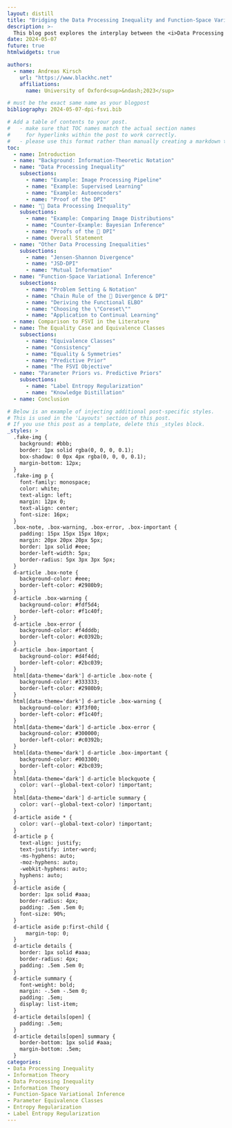 ```yaml
---
layout: distill
title: "Bridging the Data Processing Inequality and Function-Space Variational Inference"
description: >-
  This blog post explores the interplay between the <i>Data Processing Inequality (DPI)</i>, a cornerstone concept in information theory, and <i>Function-Space Variational Inference (FSVI)</i> within the context of Bayesian deep learning. The DPI governs the transformation and flow of information through stochastic processes, and its unique connection to FSVI is employed to highlight FSVI's focus on Bayesian predictive posteriors over parameter space. The post examines various forms of the DPI, including the KL divergence based DPI, and provides intuitive examples and detailed proofs. It also explores the equality case of the DPI to gain a deeper understanding. The connection between DPI and FSVI is then established, showing how FSVI can measure a predictive divergence independent of parameter symmetries. The post relates FSVI to knowledge distillation and label entropy regularization, highlighting the practical relevance of the theoretical concepts. Throughout the post, theoretical concepts are intertwined with intuitive explanations and mathematical rigor, offering a comprehensive understanding of these complex topics. By examining these concepts in depth, the post provides valuable insights for both theory and practice in machine learning.
date: 2024-05-07
future: true
htmlwidgets: true

authors:
  - name: Andreas Kirsch
    url: "https://www.blackhc.net"
    affiliations:
      name: University of Oxford<sup>&ndash;2023</sup>

# must be the exact same name as your blogpost
bibliography: 2024-05-07-dpi-fsvi.bib  

# Add a table of contents to your post.
#   - make sure that TOC names match the actual section names
#     for hyperlinks within the post to work correctly. 
#   - please use this format rather than manually creating a markdown table of contents.
toc:
  - name: Introduction
  - name: "Background: Information-Theoretic Notation"
  - name: "Data Processing Inequality"
    subsections:
      - name: "Example: Image Processing Pipeline"
      - name: "Example: Supervised Learning"
      - name: "Example: Autoencoders"
      - name: "Proof of the DPI"
  - name: "🥬 Data Processing Inequality"
    subsections:
      - name: "Example: Comparing Image Distributions"
      - name: "Counter-Example: Bayesian Inference"
      - name: "Proofs of the 🥬 DPI"
      - name: Overall Statement
  - name: "Other Data Processing Inequalities"
    subsections:
      - name: "Jensen-Shannon Divergence"
      - name: "JSD-DPI"
      - name: "Mutual Information"
  - name: "Function-Space Variational Inference"  
    subsections:
      - name: "Problem Setting & Notation"
      - name: "Chain Rule of the 🥬 Divergence & DPI"
      - name: "Deriving the Functional ELBO"
      - name: "Choosing the \"Coreset\""
      - name: "Application to Continual Learning"
  - name: Comparison to FSVI in the Literature
  - name: The Equality Case and Equivalence Classes
    subsections:
      - name: "Equivalence Classes"
      - name: "Consistency"
      - name: "Equality & Symmetries"
      - name: "Predictive Prior"
      - name: "The FSVI Objective"
  - name: "Parameter Priors vs. Predictive Priors"
    subsections:
      - name: "Label Entropy Regularization"
      - name: "Knowledge Distillation"
  - name: Conclusion

# Below is an example of injecting additional post-specific styles.
# This is used in the 'Layouts' section of this post.
# If you use this post as a template, delete this _styles block.
_styles: >
  .fake-img {
    background: #bbb;
    border: 1px solid rgba(0, 0, 0, 0.1);
    box-shadow: 0 0px 4px rgba(0, 0, 0, 0.1);
    margin-bottom: 12px;
  }
  .fake-img p {
    font-family: monospace;
    color: white;
    text-align: left;
    margin: 12px 0;
    text-align: center;
    font-size: 16px;
  }
  .box-note, .box-warning, .box-error, .box-important {
    padding: 15px 15px 15px 10px;
    margin: 20px 20px 20px 5px;
    border: 1px solid #eee;
    border-left-width: 5px;
    border-radius: 5px 3px 3px 5px;
  }
  d-article .box-note {
    background-color: #eee;
    border-left-color: #2980b9;
  }
  d-article .box-warning {
    background-color: #fdf5d4;
    border-left-color: #f1c40f;
  }
  d-article .box-error {
    background-color: #f4dddb;
    border-left-color: #c0392b;
  }
  d-article .box-important {
    background-color: #d4f4dd;
    border-left-color: #2bc039;
  }
  html[data-theme='dark'] d-article .box-note {
    background-color: #333333;
    border-left-color: #2980b9;
  }
  html[data-theme='dark'] d-article .box-warning {
    background-color: #3f3f00;
    border-left-color: #f1c40f;
  }
  html[data-theme='dark'] d-article .box-error {
    background-color: #300000;
    border-left-color: #c0392b;
  }
  html[data-theme='dark'] d-article .box-important {
    background-color: #003300;
    border-left-color: #2bc039;
  }
  html[data-theme='dark'] d-article blockquote {
    color: var(--global-text-color) !important;
  }
  html[data-theme='dark'] d-article summary {
    color: var(--global-text-color) !important;
  }
  d-article aside * {
    color: var(--global-text-color) !important;
  }
  d-article p {
    text-align: justify;
    text-justify: inter-word;
    -ms-hyphens: auto;
    -moz-hyphens: auto;
    -webkit-hyphens: auto;
    hyphens: auto;
  }
  d-article aside {
    border: 1px solid #aaa;
    border-radius: 4px;
    padding: .5em .5em 0;
    font-size: 90%;
  }
  d-article aside p:first-child {
      margin-top: 0;
  }
  d-article details {
    border: 1px solid #aaa;
    border-radius: 4px;
    padding: .5em .5em 0;
  }
  d-article summary {
    font-weight: bold;
    margin: -.5em -.5em 0;
    padding: .5em;
    display: list-item;
  }
  d-article details[open] {
    padding: .5em;
  }
  d-article details[open] summary {
    border-bottom: 1px solid #aaa;
    margin-bottom: .5em;
  }
categories:
- Data Processing Inequality
- Information Theory
- Data Processing Inequality
- Information Theory
- Function-Space Variational Inference
- Parameter Equivalence Classes
- Entropy Regularization
- Label Entropy Regularization
---
```


